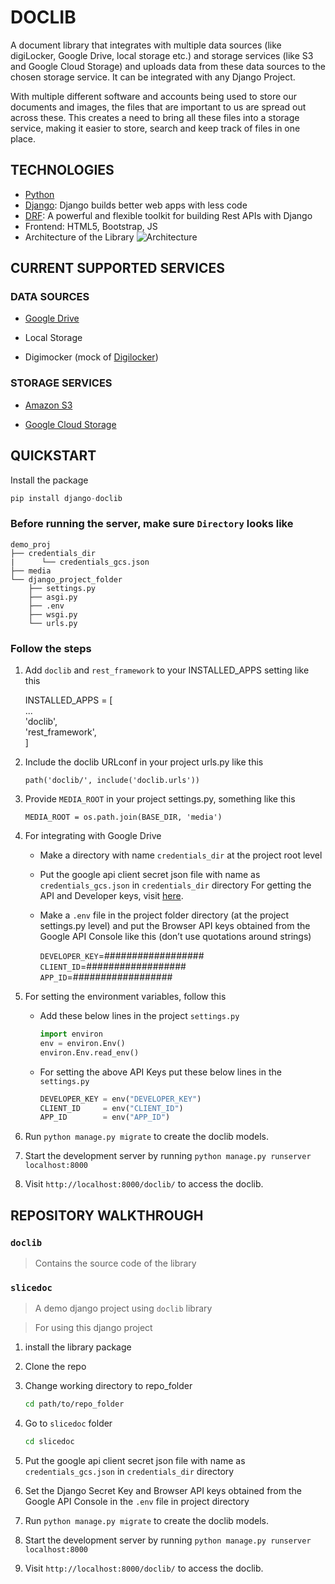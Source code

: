 # DOCLIB

A document library that integrates with multiple data sources (like digiLocker, Google Drive, local storage etc.) and storage services (like S3 and Google Cloud Storage) and uploads data from these data sources to the chosen storage service. It can be integrated with any Django Project.

With multiple different software and accounts being used to store our documents and images, the files that are important to us are spread out across these. This creates a need to bring all these files into a storage service, making it easier to store, search and keep track of files in one place.

## **TECHNOLOGIES**

* [Python](https://www.python.org/)
* [Django](https://www.djangoproject.com/): Django builds better web apps with less code
* [DRF](www.django-rest-framework.org/): A powerful and flexible toolkit for building Rest APIs with Django
* Frontend: HTML5, Bootstrap, JS
* Architecture of the Library
![Architecture](https://drive.google.com/uc?export=view&id=1klItD0DEG-0b9NExLGSS_QUkOwYDNs8v)

## **CURRENT SUPPORTED SERVICES**

### DATA SOURCES

* [Google Drive](https://www.google.com/intl/en_in/drive/)

* Local Storage

* Digimocker (mock of [Digilocker](https://digilocker.gov.in/))

### STORAGE SERVICES

* [Amazon S3](https://aws.amazon.com/s3/)

* [Google Cloud Storage](https://cloud.google.com/storage)

## **QUICKSTART**

Install the package  

```py
pip install django-doclib
```

### Before running the server, make sure ```Directory``` looks like

```
demo_proj
├── credentials_dir
|      └── credentials_gcs.json
├── media
└── django_project_folder
    ├── settings.py
    ├── asgi.py
    ├── .env
    ├── wsgi.py
    └── urls.py
```

### Follow the steps

1. Add ``doclib`` and ``rest_framework`` to your INSTALLED_APPS setting like this

    INSTALLED_APPS = [  
        ...  
        'doclib',  
        'rest_framework',  
    ]

2. Include the doclib URLconf in your project urls.py like this

    ``path('doclib/', include('doclib.urls'))``

3. Provide ``MEDIA_ROOT`` in your project settings.py, something like this

    ``MEDIA_ROOT = os.path.join(BASE_DIR, 'media')``

4. For integrating with Google Drive

    * Make a directory with name ``credentials_dir`` at the project root level

    * Put the google api client secret json file with name as ``credentials_gcs.json`` in ``credentials_dir`` directory
    For getting the API and Developer keys, visit [here](https://cloud.google.com/docs/authentication/production#create_service_account).

    * Make a ``.env`` file in the project folder directory (at the project settings.py level) and put the Browser API keys obtained from the Google API Console like this (don’t use quotations around strings)

        ``DEVELOPER_KEY``=##################  
        ``CLIENT_ID``=##################  
        ``APP_ID``=##################

5. For setting the environment variables, follow this

    * Add these below lines in the project ``settings.py``

        ```py
        import environ
        env = environ.Env()
        environ.Env.read_env()
        ```

    * For setting the above API Keys put these below lines in the ``settings.py``

        ```py
        DEVELOPER_KEY = env("DEVELOPER_KEY")
        CLIENT_ID     = env("CLIENT_ID")
        APP_ID        = env("APP_ID")
        ```

6. Run ``python manage.py migrate`` to create the doclib models.

7. Start the development server by running ``python manage.py runserver localhost:8000``

8. Visit ``http://localhost:8000/doclib/`` to access the doclib.

## **REPOSITORY WALKTHROUGH**

### ``doclib``

> Contains the source code of the library  

### ``slicedoc``

> A demo django project using ``doclib`` library

> For using this django project

1. install the library package

2. Clone the repo

3. Change working directory to repo_folder

    ```sh
    cd path/to/repo_folder
    ```

4. Go to ``slicedoc`` folder

    ```sh
    cd slicedoc
    ```

5. Put the google api client secret json file with name as ``credentials_gcs.json`` in ``credentials_dir`` directory

6. Set the Django Secret Key and Browser API keys obtained from the Google API Console in the ``.env`` file in project directory

7. Run ``python manage.py migrate`` to create the doclib models.

8. Start the development server by running ``python manage.py runserver localhost:8000``

9. Visit ``http://localhost:8000/doclib/`` to access the doclib.
